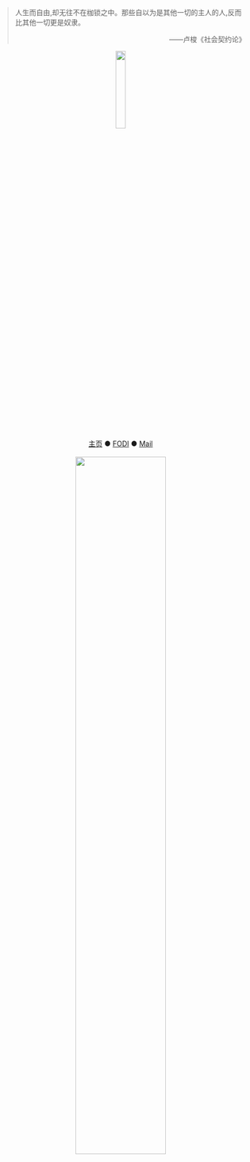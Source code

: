 > 人生而自由,却无往不在枷锁之中。那些自以为是其他一切的主人的人,反而比其他一切更是奴隶。<p align="right" >——卢梭《社会契约论》</p>

<div align=center><img src="https://s1.xptou.com/2022/12/10/6393c5e69f964.png" width = "20%"></div>
<div align=center><a href="https://longli.space/" title="Longli's Space">主页</a> ● <a href="https://fodi.longli.space" title="不支持 IE 和 UWP 版 EDGE 浏览器">FODI</a> ● <a href="mailto:Longli928@outlook.com" title="与我联系">Mail</a>
</div>
<br/>
<div align=center><img src="https://s1.xptou.com/2022/12/10/6393c482f3567.png" width = "60%"></div>
<br/>
